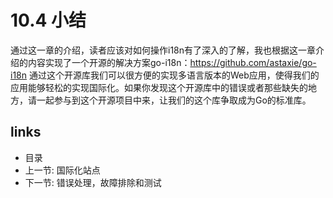 # 10.4 小结
通过这一章的介绍，读者应该对如何操作i18n有了深入的了解，我也根据这一章介绍的内容实现了一个开源的解决方案go-i18n：https://github.com/astaxie/go-i18n  通过这个开源库我们可以很方便的实现多语言版本的Web应用，使得我们的应用能够轻松的实现国际化。如果你发现这个开源库中的错误或者那些缺失的地方，请一起参与到这个开源项目中来，让我们的这个库争取成为Go的标准库。
## links
  * <a router-link="/">目录</a>
  * 上一节: <a router-link="/zh/10.3">国际化站点</a>
  * 下一节: <a router-link="/zh/11.0">错误处理，故障排除和测试</a>
